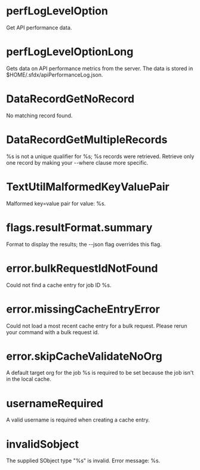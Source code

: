 # perfLogLevelOption

Get API performance data.

# perfLogLevelOptionLong

Gets data on API performance metrics from the server. The data is stored in $HOME/.sfdx/apiPerformanceLog.json.

# DataRecordGetNoRecord

No matching record found.

# DataRecordGetMultipleRecords

%s is not a unique qualifier for %s; %s records were retrieved.
Retrieve only one record by making your --where clause more specific.

# TextUtilMalformedKeyValuePair

Malformed key=value pair for value: %s.

# flags.resultFormat.summary

Format to display the results; the --json flag overrides this flag.

# error.bulkRequestIdNotFound

Could not find a cache entry for job ID %s.

# error.missingCacheEntryError

Could not load a most recent cache entry for a bulk request. Please rerun your command with a bulk request id.

# error.skipCacheValidateNoOrg

A default target org for the job %s is required to be set because the job isn't in the local cache.

# usernameRequired

A valid username is required when creating a cache entry.

# invalidSobject

The supplied SObject type "%s" is invalid. Error message: %s.
